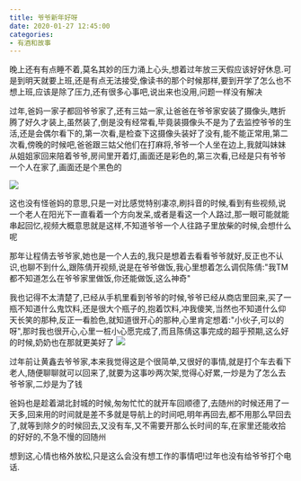```yaml
---
title: 爷爷新年好呀
date: 2020-01-27 12:45:00
categories: 
- 有酒和故事
---
```

晚上还有有点睡不着,莫名其妙的压力涌上心头,想着过年放三天假应该好好休息.可是到明天就要上班,还是有点无法接受,像读书的那个时候那样,要到开学了怎么也不想上班,应该是除了压力,还有很多心事吧,说出来也没用,问题一样没有解决

<!--more-->

过年,爸妈一家子都回爷爷家了,还有三姑一家,让爸爸在爷爷家安装了摄像头,瞎折腾了好久才装上,虽然装了,倒是没有经常看,毕竟装摄像头不是为了去监控爷爷的生活,还是会偶尔看下的,第一次看,是检查下这摄像头装好了没有,能不能正常用,第二次看,傍晚的时候吧,爸爸跟三姑父他们在打麻将,爷爷一个人坐在边上,我就叫妹妹从姐姐家回来陪着爷爷,房间里开着灯,画面还是彩色的,第三次看,已经是只有爷爷一个人在家了,画面还是个黑色的

![](https://blog-anthony.s3-ap-northeast-1.amazonaws.com/blog/copy_20201213153409.jpg)

这也没有怪爸妈的意思,只是一对比感觉特别凄凉,刷抖音的时候,看到有些视频,说一个老人在阳光下一直看着一个方向发呆,或者是看这一个人路过,那一眼可能就能串起回忆,视频大概意思就是这样,不知道爷爷一个人往路子里放柴的时候,会想什么呢

那年让程倩去爷爷家,她也是一个人去的,我只是想着去看看爷爷就好,反正也不认识,也聊不到什么,跟陈倩开视频,说是在爷爷做饭,我心里想着怎么调侃陈倩:"我TM都不知道怎么在爷爷家里做饭,你还能做饭,这么神奇"

我也记得不太清楚了,已经从手机里看到爷爷的时候,爷爷已经从商店里回来,买了一瓶不知道什么鬼饮料,还是很大个瓶子的,抱着饮料,冲我傻笑,当然也不知道什么仰天长笑的那种,反正一看脸色,就知道很开心的那种,心里肯定想着:"小伙子,可以的呀",那时我也很开心,心里一桩小心愿完成了,而且陈倩这事完成的超乎预期,这么好的时候,奶奶也在那就更美好了
![](https://blog-anthony.s3-ap-northeast-1.amazonaws.com/blog/copy_20201213152901.jpeg)

过年前让黄鑫去爷爷家,本来我觉得这是个很简单,又很好的事情,就是打个车去看下老人,随便聊聊就可以回来了,就要为这事吵两次架,觉得心好累,一炒是为了怎么去爷爷家,二炒是为了钱


爸妈也是趁着湖北封城的时候,匆匆忙忙的就开车回顺德了,去随州的时候还用了一天多,回来用的时间就是差不多就是导航上的时间吧,明年再回去,都不用那么早回去了,就等到除夕的时候回去,又没有车,又不需要开那么长时间的车,在家里还能收拾的好好的,不急不慢的回随州


想到这,心情也格外放松,只是这么会没有想工作的事情吧!过年也没有给爷爷打个电话.
